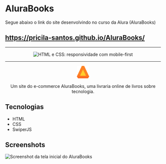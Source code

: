 # AluraBooks
  Segue abaixo o link do site desenvolvindo no curso da Alura (AluraBooks) <br>
  ## https://pricila-santos.github.io/AluraBooks/
  <hr>
  
<p align="center"> <img src="https://imgur.com/Hy6t2jH.png" alt="HTML e CSS: responsividade com mobile-first"> </p>

<hr>

<p align="center"> <img src="https://github.com/Pricila-Santos/alurabooks/blob/main/img/Logo.png" alt="Logo da alura plus"> </p>
<p align="center">Um site do e-commerce AluraBooks, uma livraria online de livros sobre tecnologia.</p>

## Tecnologias
* HTML
* CSS
* SwiperJS

## Screenshots
![Screenshot da tela inicial do AluraBooks](https://imgur.com/6GsjQvJ.png)
  
  
